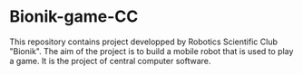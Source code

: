 # Bionik-game-CC
This repository contains project developped by Robotics Scientific Club "Bionik". The aim of the project is to build a mobile robot that is used to play a game. It is the project of central computer software.
